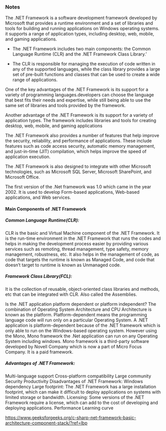 ### Notes
The .NET Framework is a software development framework developed by Microsoft that provides a runtime environment and a set of libraries and tools for building and running applications on Windows operating systems. it supports a range of application types, including desktop, web, mobile, and gaming applications.

- The .NET Framework includes two main components: the Common Language Runtime (CLR) and the .NET Framework Class Library.’

- The CLR is responsible for managing the execution of code written in any of the supported languages, while the class library provides a large set of pre-built functions and classes that can be used to create a wide range of applications.

One of the key advantages of the .NET Framework is its support for a variety of programming languages.developers can choose the language that best fits their needs and expertise, while still being able to use the same set of libraries and tools provided by the framework.

Another advantage of the .NET Framework is its support for a variety of application types. The framework includes libraries and tools for creating desktop, web, mobile, and gaming applications

The .NET Framework also provides a number of features that help improve the security, reliability, and performance of applications. These include features such as code access security, automatic memory management, and just-in-time (JIT) compilation, which helps improve the speed of application execution.

The .NET Framework is also designed to integrate with other Microsoft technologies, such as Microsoft SQL Server, Microsoft SharePoint, and Microsoft Office.

The first version of the .Net framework was 1.0 which came in the year 2002.
It is used to develop Form-based applications, Web-based applications, and Web services.

#### Main Components of .NET Framework
##### Common Language Runtime(CLR):
CLR is the basic and Virtual Machine component of the .NET Framework. It is the run-time environment in the .NET Framework that runs the codes and helps in making the development process easier by providing various services such as remoting, thread management, type safety, memory management, robustness, etc. 
 It also helps in the management of code, as code that targets the runtime is known as Managed Code, and code that doesn’t target to runtime is known as Unmanaged code. 
##### Framework Class Library(FCL):
It is the collection of reusable, object-oriented class libraries and methods, etc that can be integrated with CLR. Also called the Assemblies.

Is the .NET application platform dependent or platform independent?
The combination of Operating System Architecture and CPU Architecture is known as the platform. Platform-dependent means the programming language code will run only on a particular Operating System.
 A .NET application is platform-dependent because of the .NET framework which is only able to run on the Windows-based operating system.
However using the Mono, Mono framework the .Net application can run on any Operating System including windows. Mono framework is a third-party software developed by Novell Company which is now a part of Micro Focus Company. It is a paid framework. 

##### Advantages of .NET Framework:
Multi-language support
Cross-platform compatibility
Large community
Security
Productivity
Disadvantages of .NET Framework:
Windows dependency
Large footprint: The .NET Framework has a large installation footprint, which can make it difficult to deploy applications on systems with limited storage or bandwidth.
Licensing: Some versions of the .NET Framework require a license, which can add to the cost of developing and deploying applications.
Performance
Learning curve

https://www.geeksforgeeks.org/c-sharp-net-framework-basic-architecture-component-stack/?ref=lbp
